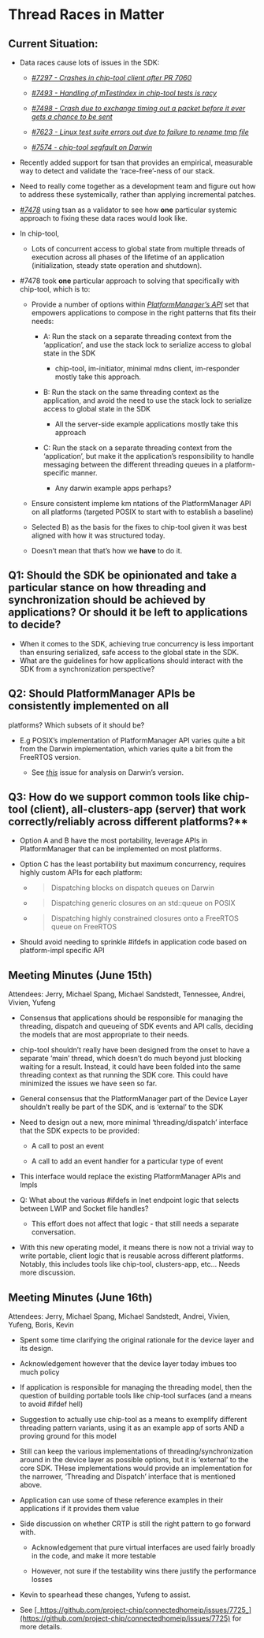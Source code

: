 # Thread Races in Matter

## Current Situation:

-   Data races cause lots of issues in the SDK:

    -   [_\#7297 - Crashes in chip-tool client after PR 7060_](https://github.com/project-chip/connectedhomeip/issues/7297)

    -   [_\#7493 - Handling of mTestIndex in chip-tool tests is racy_](https://github.com/project-chip/connectedhomeip/issues/7493)

    -   [_\#7498 - Crash due to exchange timing out a packet before it ever gets a chance to be sent_](https://github.com/project-chip/connectedhomeip/issues/7498)

    -   [_\#7623 - Linux test suite errors out due to failure to rename tmp file_](https://github.com/project-chip/connectedhomeip/issues/7623)

    -   [_\#7574 - chip-tool segfault on Darwin_](https://github.com/project-chip/connectedhomeip/issues/7574)

-   Recently added support for tsan that provides an empirical, measurable way
    to detect and validate the ‘race-free’-ness of our stack.

-   Need to really come together as a development team and figure out how to
    address these systemically, rather than applying incremental patches.

-   [_\#7478_](https://github.com/project-chip/connectedhomeip/pull/7478) using
    tsan as a validator to see how **one** particular systemic approach to
    fixing these data races would look like.

-   In chip-tool,

    -   Lots of concurrent access to global state from multiple threads of
        execution across all phases of the lifetime of an application
        (initialization, steady state operation and shutdown).

-   \#7478 took **one** particular approach to solving that specifically with
    chip-tool, which is to:

    -   Provide a number of options within
        [_PlatformManager’s API_](https://github.com/project-chip/connectedhomeip/blob/master/src/include/platform/PlatformManager.h#L79)
        set that empowers applications to compose in the right patterns that
        fits their needs:

        -   A: Run the stack on a separate threading context from the
            ‘application’, and use the stack lock to serialize access to global
            state in the SDK

            -   chip-tool, im-initiator, minimal mdns client, im-responder
                mostly take this approach.

        -   B: Run the stack on the same threading context as the application,
            and avoid the need to use the stack lock to serialize access to
            global state in the SDK

            -   All the server-side example applications mostly take this
                approach

        -   C: Run the stack on a separate threading context from the
            ‘application’, but make it the application’s responsibility to
            handle messaging between the different threading queues in a
            platform-specific manner.

            -   Any darwin example apps perhaps?

    -   Ensure consistent impleme km ntations of the PlatformManager API on all
        platforms (targeted POSIX to start with to establish a baseline)

    -   Selected B) as the basis for the fixes to chip-tool given it was best
        aligned with how it was structured today.

    -   Doesn’t mean that that’s how we **have** to do it.

## Q1: Should the SDK be opinionated and take a particular stance on how threading and synchronization should be achieved by applications? Or should it be left to applications to decide?

-   When it comes to the SDK, achieving true concurrency is less important than
    ensuring serialized, safe access to the global state in the SDK.
-   What are the guidelines for how applications should interact with the SDK
    from a synchronization perspective?

## Q2: Should PlatformManager APIs be consistently implemented on all

platforms? Which subsets of it should be?

-   E.g POSIX’s implementation of PlatformManager API varies quite a bit from
    the Darwin implementation, which varies quite a bit from the FreeRTOS
    version.

    -   See
        [_this_](https://github.com/project-chip/connectedhomeip/issues/7557#issuecomment-860271069)
        issue for analysis on Darwin’s version.

## Q3: How do we support common tools like chip-tool (client), all-clusters-app (server) that work correctly/reliably across different platforms?\*\*

-   Option A and B have the most portability, leverage APIs in PlatformManager
    that can be implemented on most platforms.

-   Option C has the least portability but maximum concurrency, requires highly
    custom APIs for each platform:

    -   > Dispatching blocks on dispatch queues on Darwin

    -   > Dispatching generic closures on an std::queue on POSIX

    -   > Dispatching highly constrained closures onto a FreeRTOS queue on
        > FreeRTOS

-   Should avoid needing to sprinkle \#ifdefs in application code based on
    platform-impl specific API

## Meeting Minutes (June 15th)

Attendees: Jerry, Michael Spang, Michael Sandstedt, Tennessee, Andrei, Vivien,
Yufeng

-   Consensus that applications should be responsible for managing the
    threading, dispatch and queueing of SDK events and API calls, deciding the
    models that are most appropriate to their needs.

-   chip-tool shouldn’t really have been designed from the onset to have a
    separate ‘main’ thread, which doesn’t do much beyond just blocking waiting
    for a result. Instead, it could have been folded into the same threading
    context as that running the SDK core. This could have minimized the issues
    we have seen so far.

-   General consensus that the PlatformManager part of the Device Layer
    shouldn’t really be part of the SDK, and is ‘external’ to the SDK

-   Need to design out a new, more minimal ‘threading/dispatch’ interface that
    the SDK expects to be provided:

    -   A call to post an event

    -   A call to add an event handler for a particular type of event

-   This interface would replace the existing PlatformManager APIs and Impls

-   Q: What about the various \#ifdefs in Inet endpoint logic that selects
    between LWIP and Socket file handles?

    -   This effort does not affect that logic - that still needs a separate
        conversation.

-   With this new operating model, it means there is now not a trivial way to
    write portable, client logic that is reusable across different platforms.
    Notably, this includes tools like chip-tool, clusters-app, etc… Needs more
    discussion.

## Meeting Minutes (June 16th)

Attendees: Jerry, Michael Spang, Michael Sandstedt, Andrei, Vivien, Yufeng,
Boris, Kevin

-   Spent some time clarifying the original rationale for the device layer and
    its design.

-   Acknowledgement however that the device layer today imbues too much policy

-   If application is responsible for managing the threading model, then the
    question of building portable tools like chip-tool surfaces (and a means to
    avoid \#ifdef hell)

-   Suggestion to actually use chip-tool as a means to exemplify different
    threading pattern variants, using it as an example app of sorts AND a
    proving ground for this model

-   Still can keep the various implementations of threading/synchronization
    around in the device layer as possible options, but it is ‘external’ to the
    core SDK. THese implementations would provide an implementation for the
    narrower, ‘Threading and Dispatch’ interface that is mentioned above.

-   Application can use some of these reference examples in their applications
    if it provides them value

-   Side discussion on whether CRTP is still the right pattern to go forward
    with.

    -   Acknowledgement that pure virtual interfaces are used fairly broadly in
        the code, and make it more testable

    -   However, not sure if the testability wins there justify the performance
        losses

-   Kevin to spearhead these changes, Yufeng to assist.

-   See
    [_https://github.com/project-chip/connectedhomeip/issues/7725_](https://github.com/project-chip/connectedhomeip/issues/7725)
    for more details.

